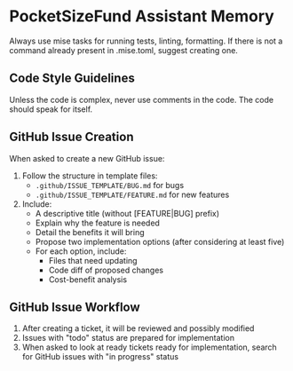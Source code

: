 # PocketSizeFund Assistant Memory

Always use mise tasks for running tests, linting, formatting. If there is not a command already present in .mise.toml, suggest creating one.

## Code Style Guidelines

Unless the code is complex, never use comments in the code. The code should speak for itself.

## GitHub Issue Creation

When asked to create a new GitHub issue:

1. Follow the structure in template files:
   - `.github/ISSUE_TEMPLATE/BUG.md` for bugs
   - `.github/ISSUE_TEMPLATE/FEATURE.md` for new features
2. Include:
   - A descriptive title (without [FEATURE|BUG] prefix)
   - Explain why the feature is needed
   - Detail the benefits it will bring
   - Propose two implementation options (after considering at least five)
   - For each option, include:
     - Files that need updating
     - Code diff of proposed changes
     - Cost-benefit analysis

## GitHub Issue Workflow

1. After creating a ticket, it will be reviewed and possibly modified
2. Issues with "todo" status are prepared for implementation
3. When asked to look at ready tickets ready for implementation, search for GitHub issues with "in progress" status
